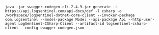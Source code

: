 `java -jar swagger-codegen-cli-2.4.9.jar generate -i https://api.logsentinel.com/api-docs/def -l csharp -o /workspace/logsentinel-dotnet-core-client --invoker-package com.logsentinel --model-package Model --api-package Api --http-user-agent LogSentinel-CSharp-Client --artifact-id logsentinel-csharp-client --config swagger-codegen.json`